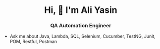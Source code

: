 
<h1 align="center">Hi, 👋 I'm Ali Yasin</h1>

<h3 align="center">QA Automation Engineer</h3>

<ul>
  <li>Ask me about Java, Lambda, SQL, Selenium, Cucumber, TestNG, Junit, POM, Restful, Postman</li>

</ul>






